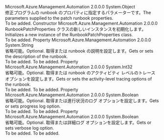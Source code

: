 <Type Name="RunbookPatchProperties" FullName="Microsoft.Azure.Management.Automation.Models.RunbookPatchProperties">
  <TypeSignature Language="C#" Value="public class RunbookPatchProperties" />
  <TypeSignature Language="ILAsm" Value=".class public auto ansi beforefieldinit RunbookPatchProperties extends System.Object" />
  <TypeSignature Language="DocId" Value="T:Microsoft.Azure.Management.Automation.Models.RunbookPatchProperties" />
  <TypeSignature Language="VB.NET" Value="Public Class RunbookPatchProperties" />
  <TypeSignature Language="F#" Value="type RunbookPatchProperties = class" />
  <AssemblyInfo>
    <AssemblyName>Microsoft.Azure.Management.Automation</AssemblyName>
    <AssemblyVersion>2.0.0.0</AssemblyVersion>
  </AssemblyInfo>
  <Base>
    <BaseTypeName>System.Object</BaseTypeName>
  </Base>
  <Interfaces />
  <Docs>
    <summary>
            <span data-ttu-id="71ca4-101">修正プログラムの runbook のプロパティに指定するパラメーターです。</span><span class="sxs-lookup"><span data-stu-id="71ca4-101">The parameters supplied to the patch runbook properties.</span></span>
            </summary>
    <remarks>To be added.</remarks>
  </Docs>
  <Members>
    <Member MemberName=".ctor">
      <MemberSignature Language="C#" Value="public RunbookPatchProperties ();" />
      <MemberSignature Language="ILAsm" Value=".method public hidebysig specialname rtspecialname instance void .ctor() cil managed" />
      <MemberSignature Language="DocId" Value="M:Microsoft.Azure.Management.Automation.Models.RunbookPatchProperties.#ctor" />
      <MemberSignature Language="VB.NET" Value="Public Sub New ()" />
      <MemberType>Constructor</MemberType>
      <AssemblyInfo>
        <AssemblyName>Microsoft.Azure.Management.Automation</AssemblyName>
        <AssemblyVersion>2.0.0.0</AssemblyVersion>
      </AssemblyInfo>
      <Parameters />
      <Docs>
        <summary>
            <span data-ttu-id="71ca4-102">RunbookPatchProperties クラスの新しいインスタンスを初期化します。</span><span class="sxs-lookup"><span data-stu-id="71ca4-102">Initializes a new instance of the RunbookPatchProperties class.</span></span>
            </summary>
        <remarks>To be added.</remarks>
      </Docs>
    </Member>
    <Member MemberName="Description">
      <MemberSignature Language="C#" Value="public string Description { get; set; }" />
      <MemberSignature Language="ILAsm" Value=".property instance string Description" />
      <MemberSignature Language="DocId" Value="P:Microsoft.Azure.Management.Automation.Models.RunbookPatchProperties.Description" />
      <MemberSignature Language="VB.NET" Value="Public Property Description As String" />
      <MemberSignature Language="F#" Value="member this.Description : string with get, set" Usage="Microsoft.Azure.Management.Automation.Models.RunbookPatchProperties.Description" />
      <MemberType>Property</MemberType>
      <AssemblyInfo>
        <AssemblyName>Microsoft.Azure.Management.Automation</AssemblyName>
        <AssemblyVersion>2.0.0.0</AssemblyVersion>
      </AssemblyInfo>
      <ReturnValue>
        <ReturnType>System.String</ReturnType>
      </ReturnValue>
      <Docs>
        <summary>
            <span data-ttu-id="71ca4-103">省略可能。</span><span class="sxs-lookup"><span data-stu-id="71ca4-103">Optional.</span></span> <span data-ttu-id="71ca4-104">取得または runbook の説明を設定します。</span><span class="sxs-lookup"><span data-stu-id="71ca4-104">Gets or sets the description of the runbook.</span></span>
            </summary>
        <value>To be added.</value>
        <remarks>To be added.</remarks>
      </Docs>
    </Member>
    <Member MemberName="LogActivityTrace">
      <MemberSignature Language="C#" Value="public int LogActivityTrace { get; set; }" />
      <MemberSignature Language="ILAsm" Value=".property instance int32 LogActivityTrace" />
      <MemberSignature Language="DocId" Value="P:Microsoft.Azure.Management.Automation.Models.RunbookPatchProperties.LogActivityTrace" />
      <MemberSignature Language="VB.NET" Value="Public Property LogActivityTrace As Integer" />
      <MemberSignature Language="F#" Value="member this.LogActivityTrace : int with get, set" Usage="Microsoft.Azure.Management.Automation.Models.RunbookPatchProperties.LogActivityTrace" />
      <MemberType>Property</MemberType>
      <AssemblyInfo>
        <AssemblyName>Microsoft.Azure.Management.Automation</AssemblyName>
        <AssemblyVersion>2.0.0.0</AssemblyVersion>
      </AssemblyInfo>
      <ReturnValue>
        <ReturnType>System.Int32</ReturnType>
      </ReturnValue>
      <Docs>
        <summary>
            <span data-ttu-id="71ca4-105">省略可能。</span><span class="sxs-lookup"><span data-stu-id="71ca4-105">Optional.</span></span> <span data-ttu-id="71ca4-106">取得または runbook のアクティビティ レベルのトレース オプションを設定します。</span><span class="sxs-lookup"><span data-stu-id="71ca4-106">Gets or sets the activity-level tracing options of the runbook.</span></span>
            </summary>
        <value>To be added.</value>
        <remarks>To be added.</remarks>
      </Docs>
    </Member>
    <Member MemberName="LogProgress">
      <MemberSignature Language="C#" Value="public bool LogProgress { get; set; }" />
      <MemberSignature Language="ILAsm" Value=".property instance bool LogProgress" />
      <MemberSignature Language="DocId" Value="P:Microsoft.Azure.Management.Automation.Models.RunbookPatchProperties.LogProgress" />
      <MemberSignature Language="VB.NET" Value="Public Property LogProgress As Boolean" />
      <MemberSignature Language="F#" Value="member this.LogProgress : bool with get, set" Usage="Microsoft.Azure.Management.Automation.Models.RunbookPatchProperties.LogProgress" />
      <MemberType>Property</MemberType>
      <AssemblyInfo>
        <AssemblyName>Microsoft.Azure.Management.Automation</AssemblyName>
        <AssemblyVersion>2.0.0.0</AssemblyVersion>
      </AssemblyInfo>
      <ReturnValue>
        <ReturnType>System.Boolean</ReturnType>
      </ReturnValue>
      <Docs>
        <summary>
            <span data-ttu-id="71ca4-107">省略可能。</span><span class="sxs-lookup"><span data-stu-id="71ca4-107">Optional.</span></span> <span data-ttu-id="71ca4-108">取得または進行状況のログ オプションを設定します。</span><span class="sxs-lookup"><span data-stu-id="71ca4-108">Gets or sets progress log option.</span></span>
            </summary>
        <value>To be added.</value>
        <remarks>To be added.</remarks>
      </Docs>
    </Member>
    <Member MemberName="LogVerbose">
      <MemberSignature Language="C#" Value="public bool LogVerbose { get; set; }" />
      <MemberSignature Language="ILAsm" Value=".property instance bool LogVerbose" />
      <MemberSignature Language="DocId" Value="P:Microsoft.Azure.Management.Automation.Models.RunbookPatchProperties.LogVerbose" />
      <MemberSignature Language="VB.NET" Value="Public Property LogVerbose As Boolean" />
      <MemberSignature Language="F#" Value="member this.LogVerbose : bool with get, set" Usage="Microsoft.Azure.Management.Automation.Models.RunbookPatchProperties.LogVerbose" />
      <MemberType>Property</MemberType>
      <AssemblyInfo>
        <AssemblyName>Microsoft.Azure.Management.Automation</AssemblyName>
        <AssemblyVersion>2.0.0.0</AssemblyVersion>
      </AssemblyInfo>
      <ReturnValue>
        <ReturnType>System.Boolean</ReturnType>
      </ReturnValue>
      <Docs>
        <summary>
            <span data-ttu-id="71ca4-109">省略可能。</span><span class="sxs-lookup"><span data-stu-id="71ca4-109">Optional.</span></span> <span data-ttu-id="71ca4-110">取得または詳細ログ オプションを設定します。</span><span class="sxs-lookup"><span data-stu-id="71ca4-110">Gets or sets verbose log option.</span></span>
            </summary>
        <value>To be added.</value>
        <remarks>To be added.</remarks>
      </Docs>
    </Member>
  </Members>
</Type>